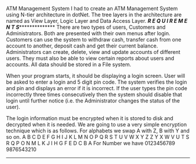 ATM Management System
I had to create an ATM Management System using N-tier architecture in dotNet.
The tree layers in the architecture are named as View Layer, Logic Layer and Data Access Layer.
*******************************R E Q U I R E M E N T S*********************************************
There are two types of users, Customers and Administrators.
Both are presented with their own menus after login.
Customers can use the system to withdraw cash, transfer cash from one account to another, deposit cash and get their current balance.
Administrators can create, delete, view and update accounts of different users. They must also be able to view certain reports about users and accounts. 
All data should be stored in a File system.

When your program starts, it should be displaying a login screen. User will be asked to enter a login and 5 digit pin code. The system verifies the login and
pin and displays an error if it is incorrect. If the user types the pin code incorrectly three times consecutively then the system should disable that login
until further notice (i.e. the Administrator changes the status of the user).

The login information must be encrypted when it is stored to disk and decrypted when it is needed. We are going to use a very simple encryption technique which is as follows.
For alphabets we swap A with Z, B with Y and so on.
A B C D E F G H I J K L M N O P Q R S T U V W X Y Z
Z Y X W V U T S R Q P O N M L K J I H G F E D C B A
For Number we have
0123456789
9876543210
****************************************************************************************************
